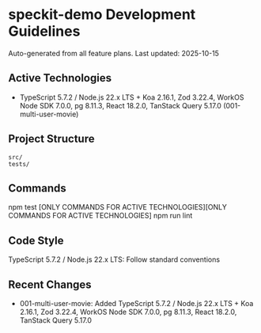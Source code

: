 # speckit-demo Development Guidelines

Auto-generated from all feature plans. Last updated: 2025-10-15

## Active Technologies
- TypeScript 5.7.2 / Node.js 22.x LTS + Koa 2.16.1, Zod 3.22.4, WorkOS Node SDK 7.0.0, pg 8.11.3, React 18.2.0, TanStack Query 5.17.0 (001-multi-user-movie)

## Project Structure
```
src/
tests/
```

## Commands
npm test [ONLY COMMANDS FOR ACTIVE TECHNOLOGIES][ONLY COMMANDS FOR ACTIVE TECHNOLOGIES] npm run lint

## Code Style
TypeScript 5.7.2 / Node.js 22.x LTS: Follow standard conventions

## Recent Changes
- 001-multi-user-movie: Added TypeScript 5.7.2 / Node.js 22.x LTS + Koa 2.16.1, Zod 3.22.4, WorkOS Node SDK 7.0.0, pg 8.11.3, React 18.2.0, TanStack Query 5.17.0

<!-- MANUAL ADDITIONS START -->
<!-- MANUAL ADDITIONS END -->